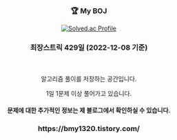 <div align="center">
  <br/><br/>
  <h3> 🏆 My BOJ</h3>

   [![Solved.ac Profile](http://mazassumnida.wtf/api/v2/generate_badge?boj=bmy1320)](https://solved.ac/bmy1320/)


  <h3>최장스트릭 429일 (2022-12-08 기준) </h3>
  <br/><br/>
  알고리즘 풀이를 저장하는 공간입니다.

  1일 1문제 이상 풀어가고 있습니다.
  <br/>
  <h4>문제에 대한 추가적인 정보는 제 블로그에서 확인하실 수 있습니다.</h4>
  <h3>https://bmy1320.tistory.com/</h3>
</div>

